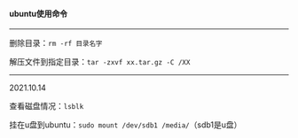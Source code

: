 #### ubuntu使用命令

---

删除目录：`rm -rf 目录名字`

解压文件到指定目录：`tar -zxvf xx.tar.gz -C /XX`

---

2021.10.14

查看磁盘情况：`lsblk`

挂在u盘到ubuntu：`sudo mount /dev/sdb1 /media/`（sdb1是u盘）
